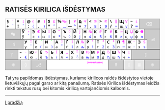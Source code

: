 
RATISĖS KIRILICA IŠDĖSTYMAS
--------------------------------

![Ratisės kirilicos išdėstymas](images/kb_lt_ratise_cyrillic.svg)

Tai yra papildomas išdėstymas, kuriame kirilicos raidės išdėstytos vietoje lietuviškųjų pagal garso ar kitą panašumą.
Ratisės Kirilica išdėstymas leidžia rinkti tekstus rusų bei kitomis kirilicą vartojančiomis kalbomis.

-------------------------
[Į pradžią](../README.md)
